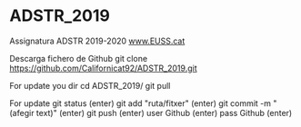 # ADSTR_2019
Assignatura ADSTR 2019-2020 www.EUSS.cat

Descarga fichero de Github
git clone https://github.com/Californicat92/ADSTR_2019.git

For update you dir
cd ADSTR_2019/
git pull

For update
git status (enter)
git add "ruta/fitxer" (enter)
git commit -m "(afegir text)" (enter)
git push (enter)
user Github (enter)
pass Github (enter)
